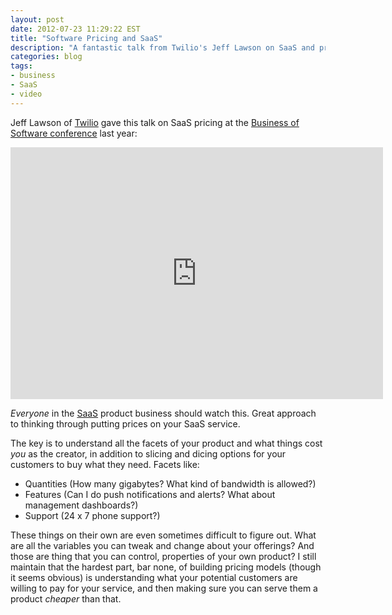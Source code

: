 ```yaml
---
layout: post
date: 2012-07-23 11:29:22 EST
title: "Software Pricing and SaaS"
description: "A fantastic talk from Twilio's Jeff Lawson on SaaS and pricing."
categories: blog
tags:
- business
- SaaS
- video
---
```


Jeff Lawson of [Twilio](https://www.twilio.com/) gave this talk on SaaS pricing at the [Business of Software conference](http://businessofsoftware.org/2012/07/jeff-lawson-jeffiel-ceo-of-twilio-at-business-of-software-2011-saas-and-the-art-of-pricing/) last year:

<iframe title="Jeff Lawson on SaaS pricing" src="https://player.vimeo.com/video/67664394?title=0&byline=0&portrait=0" width="596" height="403" frameborder="0" webkitallowfullscreen mozallowfullscreen allowfullscreen></iframe>

_Everyone_ in the [SaaS](https://en.wikipedia.org/wiki/Software_as_a_service) product business should watch this. Great approach to thinking through putting prices on your SaaS service.

The key is to understand all the facets of your product and what things cost _you_ as the creator, in addition to slicing and dicing options for your customers to buy what they need. Facets like:

* Quantities (How many gigabytes? What kind of bandwidth is allowed?)
* Features (Can I do push notifications and alerts? What about management dashboards?)
* Support (24 x 7 phone support?)

These things on their own are even sometimes difficult to figure out. What are all the variables you can tweak and change about your offerings? And those are thing that you can control, properties of your own product? I still maintain that the hardest part, bar none, of building pricing models (though it seems obvious) is understanding what your potential customers are willing to pay for your service, and then making sure you can serve them a product _cheaper_ than that.
